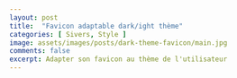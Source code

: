 ```yaml
---
layout: post
title:  "Favicon adaptable dark/ight thème"
categories: [ Sivers, Style ]
image: assets/images/posts/dark-theme-favicon/main.jpg
comments: false
excerpt: Adapter son favicon au thème de l'utilisateur
---
```







